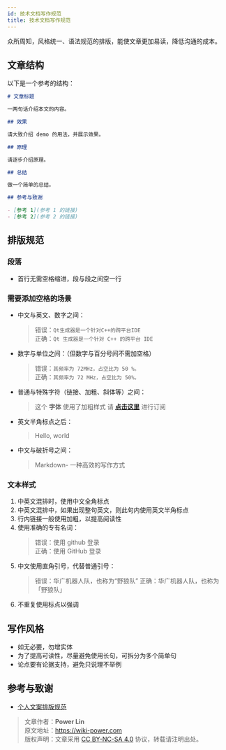 ```yaml
---
id: 技术文档写作规范
title: 技术文档写作规范
---
```


众所周知，风格统一、语法规范的排版，能使文章更加易读，降低沟通的成本。

## 文章结构

以下是一个参考的结构：

```markdown
# 文章标题

一两句话介绍本文的内容。

## 效果

请大致介绍 demo 的用法，并展示效果。

## 原理

请逐步介绍原理。

## 总结

做一个简单的总结。

## 参考与致谢

- [参考 1](参考 1 的链接)
- [参考 2](参考 2 的链接)
```

## 排版规范

### 段落

- 首行无需空格缩进，段与段之间空一行

### 需要添加空格的场景

- 中文与英文、数字之间：
  > 错误：`Qt生成器是一个针对C++的跨平台IDE`  
  > 正确：`Qt 生成器是一个针对 C++ 的跨平台 IDE`
- 数字与单位之间：（但数字与百分号间不需加空格）
  > 错误：`其频率为 72MHz，占空比为 50 %。`  
  > 正确：`其频率为 72 MHz，占空比为 50%。`
- 普通与特殊字符（链接、加粗、斜体等）之间：
  > 这个 **字体** 使用了加粗样式
  > 请 **[点击这里](https://wiki.wildwolf.tech/)** 进行订阅
- 英文半角标点之后：
  > Hello, world
- 中文与破折号之间：
  > Markdown- 一种高效的写作方式

### 文本样式

1. 中英文混排时，使用中文全角标点
2. 中英文混排中，如果出现整句英文，则此句内使用英文半角标点
3. 行内链接一般使用加粗，以提高阅读性
4. 使用准确的专有名词：
   > 错误：使用 github 登录  
   > 正确：使用 GitHub 登录
5. 中文使用直角引号，代替普通引号：
   > 错误：华广机器人队，也称为“野狼队”
   > 正确：华广机器人队，也称为「野狼队」
6. 不重复使用标点以强调

## 写作风格

- 如无必要，勿增实体
- 为了提高可读性，尽量避免使用长句，可拆分为多个简单句
- 论点要有论据支持，避免只说理不举例

## 参考与致谢

- [个人文案排版规范](https://wiki-power.com/%E4%B8%AA%E4%BA%BA%E6%96%87%E6%A1%88%E6%8E%92%E7%89%88%E8%A7%84%E8%8C%83)

> 文章作者：**Power Lin**  
> 原文地址：<https://wiki-power.com>  
> 版权声明：文章采用 [CC BY-NC-SA 4.0](https://creativecommons.org/licenses/by/4.0/deed.zh) 协议，转载请注明出处。
